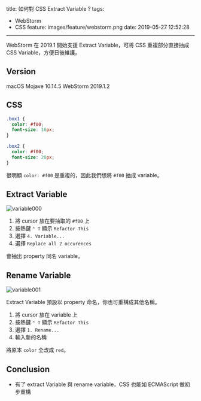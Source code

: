 title: 如何對 CSS Extract Variable ?
tags:
  - WebStorm
  - CSS
feature: images/feature/webstorm.png
date: 2019-05-27 12:52:28
---
WebStorm 在 2019.1 開始支援 Extract Variable，可將 CSS 重複部分直接抽成 CSS Variable，方便日後維護。

<!-- more -->

## Version

macOS Mojave 10.14.5
WebStorm 2019.1.2

## CSS

```css
.box1 {
  color: #f00;
  font-size: 16px;
}

.box2 {
  color: #f00;
  font-size: 20px;
}
```

很明顯 `color: #f00` 是重複的，因此我們想將 `#f00` 抽成 variable。

## Extract Variable

![variable000](/images/webstorm/css-extract-variable/variable000.gif)

1. 將 cursor 放在要抽取的 `#f00` 上
2. 按熱鍵 `⌃ T` 顯示 `Refactor This`
3. 選擇 `4. Variable...`
4. 選擇 `Replace all 2 occurences`

會抽出 property 同名 variable。

## Rename Variable

![variable001](/images/webstorm/css-extract-variable/variable001.gif)

Extract Variable 預設以 property 命名，你也可重構成其他名稱。

1. 將 cursor 放在 variable 上
2. 按熱鍵 `⌃ T` 顯示 `Refactor This`
3. 選擇 `1. Rename...`
4. 輸入新的名稱

將原本 `color` 全改成 `red`。

## Conclusion

* 有了 extract Variable 與 rename variable，CSS 也能如 ECMAScript 做初步重構
